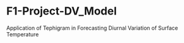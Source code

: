 # F1-Project-DV_Model
Application of Tephigram in Forecasting Diurnal Variation of Surface Temperature
